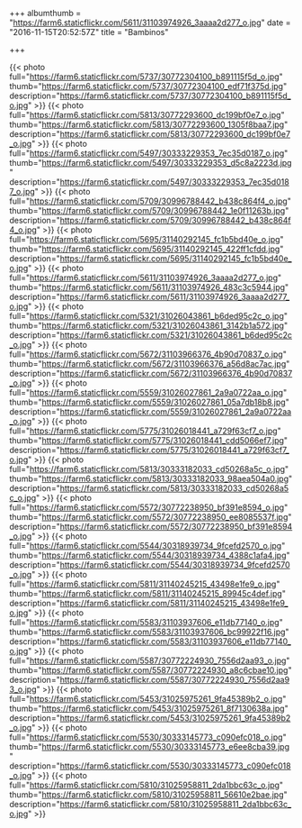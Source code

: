 +++
albumthumb = "https://farm6.staticflickr.com/5611/31103974926_3aaaa2d277_o.jpg"
date = "2016-11-15T20:52:57Z"
title = "Bambinos"

+++

{{< photo full="https://farm6.staticflickr.com/5737/30772304100_b891115f5d_o.jpg" thumb="https://farm6.staticflickr.com/5737/30772304100_edf71f375d.jpg" description="https://farm6.staticflickr.com/5737/30772304100_b891115f5d_o.jpg" >}}
{{< photo full="https://farm6.staticflickr.com/5813/30772293600_dc199bf0e7_o.jpg" thumb="https://farm6.staticflickr.com/5813/30772293600_1305f8baa7.jpg" description="https://farm6.staticflickr.com/5813/30772293600_dc199bf0e7_o.jpg" >}}
{{< photo full="https://farm6.staticflickr.com/5497/30333229353_7ec35d0187_o.jpg" thumb="https://farm6.staticflickr.com/5497/30333229353_d5c8a2223d.jpg" description="https://farm6.staticflickr.com/5497/30333229353_7ec35d0187_o.jpg" >}}
{{< photo full="https://farm6.staticflickr.com/5709/30996788442_b438c864f4_o.jpg" thumb="https://farm6.staticflickr.com/5709/30996788442_1e0f11263b.jpg" description="https://farm6.staticflickr.com/5709/30996788442_b438c864f4_o.jpg" >}}
{{< photo full="https://farm6.staticflickr.com/5695/31140292145_fc1b5bd40e_o.jpg" thumb="https://farm6.staticflickr.com/5695/31140292145_422ff1cfdd.jpg" description="https://farm6.staticflickr.com/5695/31140292145_fc1b5bd40e_o.jpg" >}}
{{< photo full="https://farm6.staticflickr.com/5611/31103974926_3aaaa2d277_o.jpg" thumb="https://farm6.staticflickr.com/5611/31103974926_483c3c5944.jpg" description="https://farm6.staticflickr.com/5611/31103974926_3aaaa2d277_o.jpg" >}}
{{< photo full="https://farm6.staticflickr.com/5321/31026043861_b6ded95c2c_o.jpg" thumb="https://farm6.staticflickr.com/5321/31026043861_3142b1a572.jpg" description="https://farm6.staticflickr.com/5321/31026043861_b6ded95c2c_o.jpg" >}}
{{< photo full="https://farm6.staticflickr.com/5672/31103966376_4b90d70837_o.jpg" thumb="https://farm6.staticflickr.com/5672/31103966376_a56d8ac7ac.jpg" description="https://farm6.staticflickr.com/5672/31103966376_4b90d70837_o.jpg" >}}
{{< photo full="https://farm6.staticflickr.com/5559/31026027861_2a9a0722aa_o.jpg" thumb="https://farm6.staticflickr.com/5559/31026027861_05a7db18b8.jpg" description="https://farm6.staticflickr.com/5559/31026027861_2a9a0722aa_o.jpg" >}}
{{< photo full="https://farm6.staticflickr.com/5775/31026018441_a729f63cf7_o.jpg" thumb="https://farm6.staticflickr.com/5775/31026018441_cdd5066ef7.jpg" description="https://farm6.staticflickr.com/5775/31026018441_a729f63cf7_o.jpg" >}}
{{< photo full="https://farm6.staticflickr.com/5813/30333182033_cd50268a5c_o.jpg" thumb="https://farm6.staticflickr.com/5813/30333182033_98aea504a0.jpg" description="https://farm6.staticflickr.com/5813/30333182033_cd50268a5c_o.jpg" >}}
{{< photo full="https://farm6.staticflickr.com/5572/30772238950_bf391e8594_o.jpg" thumb="https://farm6.staticflickr.com/5572/30772238950_ee8085537f.jpg" description="https://farm6.staticflickr.com/5572/30772238950_bf391e8594_o.jpg" >}}
{{< photo full="https://farm6.staticflickr.com/5544/30318939734_9fcefd2570_o.jpg" thumb="https://farm6.staticflickr.com/5544/30318939734_4388c1afa4.jpg" description="https://farm6.staticflickr.com/5544/30318939734_9fcefd2570_o.jpg" >}}
{{< photo full="https://farm6.staticflickr.com/5811/31140245215_43498e1fe9_o.jpg" thumb="https://farm6.staticflickr.com/5811/31140245215_89945c4def.jpg" description="https://farm6.staticflickr.com/5811/31140245215_43498e1fe9_o.jpg" >}}
{{< photo full="https://farm6.staticflickr.com/5583/31103937606_e11db77140_o.jpg" thumb="https://farm6.staticflickr.com/5583/31103937606_bc99922f16.jpg" description="https://farm6.staticflickr.com/5583/31103937606_e11db77140_o.jpg" >}}
{{< photo full="https://farm6.staticflickr.com/5587/30772224930_7556d2aa93_o.jpg" thumb="https://farm6.staticflickr.com/5587/30772224930_a8c6cbae10.jpg" description="https://farm6.staticflickr.com/5587/30772224930_7556d2aa93_o.jpg" >}}
{{< photo full="https://farm6.staticflickr.com/5453/31025975261_9fa45389b2_o.jpg" thumb="https://farm6.staticflickr.com/5453/31025975261_8f7130638a.jpg" description="https://farm6.staticflickr.com/5453/31025975261_9fa45389b2_o.jpg" >}}
{{< photo full="https://farm6.staticflickr.com/5530/30333145773_c090efc018_o.jpg" thumb="https://farm6.staticflickr.com/5530/30333145773_e6ee8cba39.jpg" description="https://farm6.staticflickr.com/5530/30333145773_c090efc018_o.jpg" >}}
{{< photo full="https://farm6.staticflickr.com/5810/31025958811_2da1bbc63c_o.jpg" thumb="https://farm6.staticflickr.com/5810/31025958811_56610e2bae.jpg" description="https://farm6.staticflickr.com/5810/31025958811_2da1bbc63c_o.jpg" >}}

